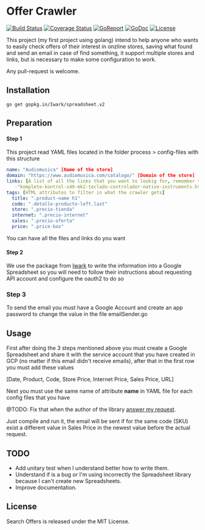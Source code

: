 Offer Crawler
===
[![Build Status](https://travis-ci.org/Iwark/spreadsheet.svg?branch=v2)](https://travis-ci.org/Iwark/spreadsheet)
[![Coverage Status](https://coveralls.io/repos/github/Iwark/spreadsheet/badge.svg?branch=v2)](https://coveralls.io/github/Iwark/spreadsheet?branch=v2)
[![GoReport](https://goreportcard.com/badge/Iwark/spreadsheet)](http://goreportcard.com/report/Iwark/spreadsheet)
[![GoDoc](https://godoc.org/gopkg.in/Iwark/spreadsheet.v2?status.svg)](https://godoc.org/gopkg.in/Iwark/spreadsheet.v2)
[![License](https://img.shields.io/badge/license-MIT-blue.svg)](LICENSE)

This project (my first project using golang) intend to help anyone who wants to easily check offers of their interest in onzline stores, saving what found and send an email in case of find something, it support multiple stores and links, but is necessary to make some configuration to work.

Any pull-request is welcome.

## Installation

```
go get gopkg.in/Iwark/spreadsheet.v2
```

## Preparation

#### Step 1

This project read YAML files located in the folder process > config-files with this structure

```yaml
name: "Audiomusica" [Name of the store]
domain: "https://www.audiomusica.com/catalogo/" [Domain of the store]
links: [A list of all the links that you want to lookig for, remember to remove the domain]
   -"komplete-kontrol-s49-mk2-teclado-controlador-native-instruments.html"
tags: [HTML attributes to filter in what the crawler gets]
  title: ".product-name h1"
  code: ".detalle-producto-left.last"
  store: ".precio-tienda"
  internet: ".precio-internet"
  sales: ".precio-oferta"
  price: ".price-box"
```

You can have all the files and links do you want

#### Step 2

We use the package from [Iwark](https://github.com/Iwark/spreadsheet) to write the information into a Google Spreadsheet so you will need to follow their instructions about requesting API account and configure the oauth2 to do so 

### Step 3

To send the email you must have a Google Account and create an app password to change the value in the file emailSender.go 

## Usage

First after doing the 3 steps mentioned above you must create a Google Spreadsheet and share it with the service account that you have created in GCP (no matter if this email didn't receive emails), after that in the first row you must add these values

[Date, Product, Code, Store Price, Internet Price, Sales Price, URL]

Next you must use the same name of attribute **name** in YAML file for each config files that you have

@TODO: Fix that when the author of the library [answer my request](https://github.com/Iwark/spreadsheet/issues/30).

Just compile and run it, the email will be sent if for the same code (SKU) exist a different value in Sales Price in the newest value before the actual request.

## TODO
- Add unitary test when I understand better how to write them.
- Understand if is a bug or I'm using incorrectly the Spreadsheet library because I can't create new Spreadsheets.
- Improve documentation.

## License

Search Offers is released under the MIT License.
